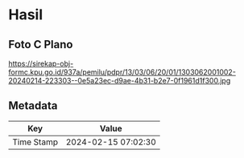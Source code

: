 # Hasil

## Foto C Plano

https://sirekap-obj-formc.kpu.go.id/937a/pemilu/pdpr/13/03/06/20/01/1303062001002-20240214-223303--0e5a23ec-d9ae-4b31-b2e7-0f1961d1f300.jpg


## Metadata

| Key        | Value               |
| ---------- | ------------------- |
| Time Stamp | 2024-02-15 07:02:30 |



